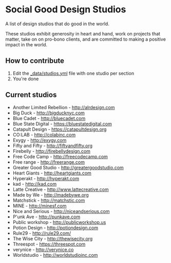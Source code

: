 Social Good Design Studios
==========================

A list of design studios that do good in the world. 

These studios exhibit generosity in heart and hand, work on projects that matter, take on on pro-bono clients, and are committed to making a positive impact in the world.

## How to contribute
1. Edit the [_data/studios.yml](https://github.com/maya/social-good-design-studios/blob/master/_data/studios.yml) file with one studio per section
2. You're done

## Current studios
* Another Limited Rebellion - http://alrdesign.com
* Big Duck - http://bigducknyc.com
* Blue Cadet - http://bluecadet.com
* Blue State Digital - https://bluestatedigital.com
* Catapult Design - https://catapultdesign.org
* CO:LAB - http://colabinc.com
* Exygy - http://exygy.com
* Fifty and Fifty - http://fiftyandfifty.org
* Firebelly - http://firebellydesign.com
* Free Code Camp - http://freecodecamp.com
* Free range - http://freerange.com
* Greater Good Studio - http://greatergoodstudio.com
* Heart Giants - http://heartgiants.com
* Hyperakt - http://hyperakt.com
* kad - http://kad.com
* Latte Creative - http://www.lattecreative.com
* Made by We - http://madebywe.org
* Matchstick - http://matchstic.com
* MINE - http://minesf.com
* Nice and Serious - http://niceandserious.com
* P'unk Ave - http://punkave.com
* Public workshop - http://publicworkshop.us
* Potion Design - http://potiondesign.com
* Rule29 - http://rule29.com/
* The Wise City - http://thewisecity.org
* Threespot - https://threespot.com
* verynice - http://verynice.co
* Worldstudio - http://worldstudioinc.com
